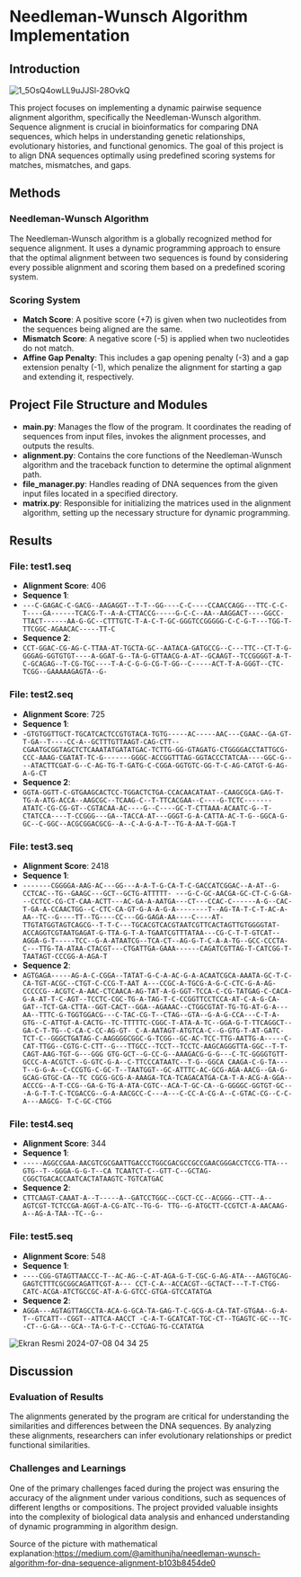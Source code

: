 # Needleman-Wunsch Algorithm Implementation

## Introduction
![1_5OsQ4owLL9uJJSl-28OvkQ](https://github.com/ATalhaTimur/Needleman-Wunsch-Algorithm/assets/93510585/bdf10a6e-2c61-4bb3-bf07-319e9629d7eb)



This project focuses on implementing a dynamic pairwise sequence alignment algorithm, specifically the Needleman-Wunsch algorithm. Sequence alignment is crucial in bioinformatics for comparing DNA sequences, which helps in understanding genetic relationships, evolutionary histories, and functional genomics. The goal of this project is to align DNA sequences optimally using predefined scoring systems for matches, mismatches, and gaps.

## Methods

### Needleman-Wunsch Algorithm

The Needleman-Wunsch algorithm is a globally recognized method for sequence alignment. It uses a dynamic programming approach to ensure that the optimal alignment between two sequences is found by considering every possible alignment and scoring them based on a predefined scoring system.

### Scoring System

- **Match Score**: A positive score (+7) is given when two nucleotides from the sequences being aligned are the same.
- **Mismatch Score**: A negative score (-5) is applied when two nucleotides do not match.
- **Affine Gap Penalty**: This includes a gap opening penalty (-3) and a gap extension penalty (-1), which penalize the alignment for starting a gap and extending it, respectively.

## Project File Structure and Modules

- **main.py**: Manages the flow of the program. It coordinates the reading of sequences from input files, invokes the alignment processes, and outputs the results.
- **alignment.py**: Contains the core functions of the Needleman-Wunsch algorithm and the traceback function to determine the optimal alignment path.
- **file_manager.py**: Handles reading of DNA sequences from the given input files located in a specified directory.
- **matrix.py**: Responsible for initializing the matrices used in the alignment algorithm, setting up the necessary structure for dynamic programming.

## Results

### File: test1.seq

- **Alignment Score**: 406
- **Sequence 1**:
-  `---C-GAGAC-C-GACG--AAGAGGT--T-T--GG----C-C----CCAACCAGG---TTC-C-C-T----GA------TCACG-T--A-A-CTTACCG-----G-C-C--AA--AAGGACT----GGCC-TTACT------AA-G-GC--CTTTGTC-T-A-C-T-GC-GGGTCCGGGGG-C-C-G-T---TGG-T-TTCGGC-AGAACAC-----TT-C`
- **Sequence 2**:
- `CCT-GGAC-CG-AG-C-TTAA-AT-TGCTA-GC--AATACA-GATGCCG--C---TTC--CT-T-G-GGGAG-GGTGTGT----A-GGAT-G--TA-G-GTTAACG-A-AT--GCAAGT--TCCGGGGT-A-T-C-GCAGAG--T-CG-TGC----T-A-C-G-G-CG-T-GG--C-----ACT-T-A-GGGT--CTC-TCGG--GAAAAAGAGTA--G-`

### File: test2.seq

- **Alignment Score**: 725
- **Sequence 1**:
- `-GTGTGGTTGCT-TGCATCACTCCGTGTACA-TGTG-----AC-----AAC---CGAAC--GA-GT-T-GA--T----CC-A--GCTTTGTTAAGT-CAG-CTT--CGAATGCGGTAGCTCTCAAATATGATATGAC-TCTTG-GG-GTAGATG-CTGGGGACCTATTGCG-CCC-AAAG-CGATAT-TC-G-------GGGC-ACCGGTTTAG-GGTACCCTATCAA----GGC-G----ATACTTCGAT-G--C-AG-TG-T-GATG-C-CGGA-GGTGTC-GG-T-C-AG-CATGT-G-AG-A-G-CT`
- **Sequence 2**:
- `GGTA-GGTT-C-GTGAAGCACTCC-TGGACTCTGA-CCACAACATAAT--CAAGCGCA-GAG-T-TG-A-ATG-ACCA--AAGCGC--TCAAG-C--T-TTCACGAA--C----G-TCTC-------ATATC-CG-CG-GT--CGTACAA-AC----G--C----GC-T-CTTAAA-ACAATC-G--T-CTATCCA----T-CCGGG---GA--TACCA-AT---GGGT-G-A-CATTA-AC-T-G--GGCA-G-GC--C-GGC--ACGCGGACGCG--A--C-A-G-A-T--TG-A-AA-T-GGA-T`

### File: test3.seq

- **Alignment Score**: 2418
- **Sequence 1**:
- `-------CGGGGA-AAG-AC---GG---A-A-T-G-CA-T-C-GACCATCGGAC--A-AT--G-CCTCAC--TG--GAAGC---GCT--GCTG-ATTTTT- ---G-C-GC-AACGA-GC-CT-C-G-GA---CCTCC-CG-CT-CAA-ACTT---AC-GA-A-AATGA---CT---CCAC-C------A-G--CAC-T-GA-A-CCAACTGG--C-CTC-CA-GT-G-A-A-G-A--------T--AG-TA-T-C-T-AC-A-AA--TC--G----TT--TG----CC---GG-GAGA-AA----C----AT-TTGTATGGTAGTCAGCG--T-T-C---TGCACGTCACGTAATCGTTCACTAGTTGTGGGGTAT-ACCAGGTCGTAATGAGAT-G-TTA-G-T-A-TGAATCGTTTATAA---CG-C-T-T-GTCAT--AGGA-G-T-----TCC--G-A-ATAATCG--TCA-CT--AG-G-T-C-A-A-TG--GCC-CCCTA-C---TTG-TA-ATAA-CTACGT---CTGATTGA-GAAA------CAGATCGTTAG-T-CATCGG-T-TAATAGT-CCCGG-A-AGA-T`
- **Sequence 2**:
- `AGTGAGA-----AG-A-C-CGGA--TATAT-G-C-A-AC-G-A-ACAATCGCA-AAATA-GC-T-C-CA-TGT-ACGC--CTGT-C-CCG-T-AAT A---CCGC-A-TGCG-A-G-C-CTC-G-A-AG-CCCCCG--ACGTC-A-AAC-CTCAACA-AG-TAT-A-G-GGT-TCCA-C-CG-TATGAG-C-CACA-G-A-AT-T-C-AGT--TCCTC-CGC-TG-A-TAG-T-C-CCGGTTCCTCCA-AT-C-A-G-CA-GAT--TCT-GA-CTTA--GGT-CACT--GGA--AGAAAC--CTGGCGTAT-TG-TG-AT-G-A---AA--TTTC-G-TGGTGGACG---C-TAC-CG-T--CTAG--GTA--G-A-G-CCA---C-T-A-GTG--C-ATTGT-A-CACTG--TC-TTTTTC-CGGC-T-ATA-A-TC--GGA-G-T-TTCAGGCT--GA-C-T-TG--C-CA-C-CC-AG-GT- C-A-AATAGT-ATGTCA-C--G-GTG-T-AT-GATC-TCT-C--GGGCTGATAG-C-AAGGGGCGGC-G-TCGG--GC-AC-TCC-TTG-AATTG-A-----C-CAT-TTGG--CGTG-C-CTT--G---TTGCC--TCCT--TCCTC-AAGCAGGGTTA-GGC--T-T-CAGT-AAG-TGT-G---GGG GTG-GCT--G-CC-G--AAAGACG-G-G---C-TC-GGGGTGTT-GCCC-A-ACGTCT--G-GTC-G-A--C-TTCCCATAATC--T-G--GGCA CAAGA-C-G-TA---T--G-G-A--C-CCGTG-C-GC-T--TAATGGT--GC-ATTTC-AC-GCG-AGA-AACG--GA-G-GCAG-GTGC-CA--TC CGCG-GCG-A-AAAGA-TCA-TCAGACATGA-CA-T-A-ACG-A-GGA--ACCCG--A-T-CCG--GA-G-TG-A-ATA-CGTC--ACA-T-GC-CA--G-GGGGC-GGTGT-GC---A-G-T-T-C-TCGACCG--G-A-AACGCC-C---A---C-CC-A-CG-A--C-GTAC-CG--C-C-A---AAGCG- T-C-GC-CTGG`

### File: test4.seq

- **Alignment Score**: 344
- **Sequence 1**:
- `-----AGGCCGAA-AACGTCGCGAATTGACCCTGGCGACGCCGCCGAACGGGACCTCCG-TTA---GTG--T--GGGA-G-G-T--CA TCAATCT-C--GTT-C--GCTAG-CGGCTGACACCAATCACTATAAGTC-TGTCATGAC`
- **Sequence 2**:
-  `CTTCAAGT-CAAAT-A--T-----A--GATCCTGGC--CGCT-CC--ACGGG--CTT--A--AGTCGT-TCTCCGA-AGGT-A-CG-ATC--TG-G- TTG--G-ATGCTT-CCGTCT-A-AACAAG-A--AG-A-TAA--TC--G--`

### File: test5.seq

- **Alignment Score**: 548
- **Sequence 1**:
-  `----CGG-GTAGTTAACCC-T--AC-AG--C-AT-AGA-G-T-CGC-G-AG-ATA---AAGTGCAG-GAGTCTTTCGCGGCAGATTCGT-A--- CCT-C-A--ACCACGT--GCTACT---T-T-CTGG-CATC-ACGA-ATCTGCCGC-AT-A-G-GTCC-GTGA-GTCCATATGA`
- **Sequence 2**:
- `AGGA---AGTAGTTAGCCTA-ACA-G-GCA-TA-GAG-T-C-GCG-A-CA-TAT-GTGAA--G-A-T--GTCATT--CGGT--ATTCA-AACCT -C-A-T-GCATCAT-TGC-CT--TGAGTC-GC---TC--CT--G-GA---GCA--TA-G-T-C--CCTGAG-TG-CCATATGA`

  
![Ekran Resmi 2024-07-08 04 34 25](https://github.com/ATalhaTimur/Needleman-Wunsch-Algorithm/assets/93510585/db22bfa0-86eb-4c0f-b019-886111ff222e)


## Discussion

### Evaluation of Results

The alignments generated by the program are critical for understanding the similarities and differences between the DNA sequences. By analyzing these alignments, researchers can infer evolutionary relationships or predict functional similarities.

### Challenges and Learnings

One of the primary challenges faced during the project was ensuring the accuracy of the alignment under various conditions, such as sequences of different lengths or compositions. The project provided valuable insights into the complexity of biological data analysis and enhanced understanding of dynamic programming in algorithm design.

Source of the picture with mathematical explanation:https://medium.com/@amithunjha/needleman-wunsch-algorithm-for-dna-sequence-alignment-b103b8454de0
